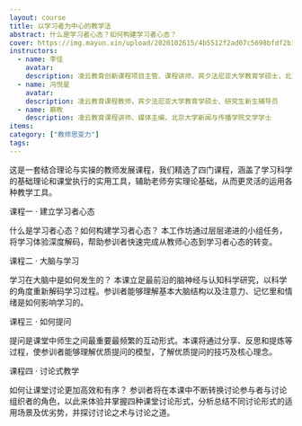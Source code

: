 ```yaml
---
layout: course
title: 以学习者为中心的教学法
abstract: 什么是学习者心态？如何构建学习者心态？
cover: https://img.mayun.xin/upload/2020102615/4b5512f2ad07c5698bfdf2b118fa067a.jpg
instructors:
  - name: 李佳
    avatar: 
    description: 凌云教育创新课程项目主管、课程讲师，宾夕法尼亚大学教育学硕士，北京师范大学心理学学士
  - name: 冯悦星
    avatar: 
    description: 凌云教育课程教师，宾夕法尼亚大学教育学硕士、研究生新生辅导员
  - name: 蔡畋
    description: 凌云教育课程讲师、媒体主编，北京大学新闻与传播学院文学学士
items: 
category: ["教师思变力"]
tags:
---
```


这是一套结合理论与实操的教师发展课程，我们精选了四门课程，涵盖了学习科学的基础理论和课堂执行的实用工具，辅助老师夯实理论基础，从而更灵活的运用各种教学工具。

课程一 · 建立学习者心态

什么是学习者心态？如何构建学习者心态？
本工作坊通过层层递进的小组任务，将学习体验深度解码，帮助参训者快速完成从教师心态到学习者心态的转变。

课程二 · 大脑与学习

学习在大脑中是如何发生的？
本课立足最前沿的脑神经与认知科学研究，以科学的角度重新解码学习过程。参训者能够理解基本大脑结构以及注意力、记忆里和情绪是如何影响学习的。

课程三 · 如何提问

提问是课堂中师生之间最重要最频繁的互动形式。本课将通过分享、反思和提炼等过程，使参训者能够理解优质提问的模型，了解优质提问的技巧及核心理念。

课程四 · 讨论式教学

如何让课堂讨论更加高效和有序？
参训者将在本课中不断转换讨论参与者与讨论组织者的角色，以此来体验并掌握四种课堂讨论形式，分析总结不同讨论形式的适用场景及优劣势，并探讨讨论之术与讨论之道。